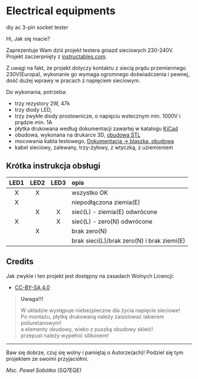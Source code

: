 # Electrical equipments
diy ac 3-pin socket tester

Hi, Jak się macie?

Zaprezentuje Wam dziś projekt testera gniazd sieciowych 230-240V. Projekt zaczerpnięty z [instructables.com](https://www.instructables.com/id/DIY-AC-3-Pin-Socket-Tester/ "Instructables.com").

Z uwagi na fakt, że projekt dotyczy kontaktu z siecią prądu przemiennego 230V(Europa), wykonanie go wymaga ogromnego doświadczenia i pewnej, dość dużej wprawy w pracach z napięciem sieciowym.

Do wykonania, potrzeba:
- trzy rezystory 2W, 47k
- trzy diody LED,
- trzy zwykłe diody prostownicze, o napięciu wstecznym min. 1000V i prądzie min. 1A
- płytka drukowana według dokumentacji zawartej w katalogu [KiCad](/KiCad "Dokumentacja")
- obudowa, wykonana na drukarce 3D, [obudowa STL](/3dhousing "3Dhousing")
- mocowania kabla testowego, [Dokumentacja -> blaszka, obudowa](/mechanical "mechanical")
- kabel sieciowy, zalewany, trzy-żyłowy, z wtyczką, z uziemieniem

## Krótka instrukcja obsługi

| LED1 |LED2 | LED3 | opis |
| :---: | :---: | :---: | :--- | 
| X | X | | wszystko OK |
| X | | | niepodłączona ziemia(E) |
| | X | X | sieć(L) - ziemia(E) odwrócone |
| X | | X | sieć(L) - zero(N) odwrócone |
| | X | | brak zero(N) |
| | | | brak sieci(L)/brak zero(N) i brak ziemi(E) | 
  

## Credits

Jak zwykle i ten projekt jest dostępny na zasadach Wolnych Licencji:
- [CC-BY-SA 4.0](https://creativecommons.org/licenses/by-sa/4.0/ "license")

>**Uwaga!!!**  
>
>W układzie występuje niebezpieczne dla życia napięcie sieciowe!  
>Po montażu, płytkę drukowaną należy zaizolować lakierem poliuretanowym!  
>a elementy obudowy, wieko z puszką obudowy skleić!  
>przepust należy wypełnić silikonem!  

- - - 

Baw się dobrze, czuj się wolny i pamiętaj o Autorze(ach)! Podziel się tym projektem ze swoimi przyjaciółmi.

_Msc. Paweł Sobótka (SQ7EQE)_ 

